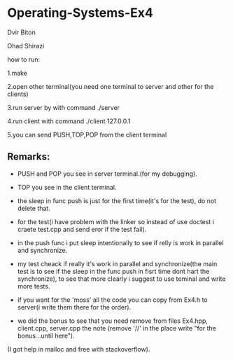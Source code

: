 # Operating-Systems-Ex4

Dvir Biton 

Ohad Shirazi 

how to run:

1.make

2.open other terminal(you need one terminal to server and other for the clients)

3.run server by with command ./server

4.run client with command ./client 127.0.0.1

5.you can send PUSH,TOP,POP from the client terminal

## Remarks:

* PUSH and POP you see in server terminal.(for my debugging).

* TOP you see in the client terminal.

* the sleep in func push is just for the first time(it's for the test), do not delete that.

* for the test(i have problem with the linker so instead of use doctest i craete test.cpp and send eror if the test fail).

* in the push func i put sleep intentionally to see if relly is work in parallel and synchronize.

* my test cheack if really it's work in parallel and synchronize(the main test is to see if the sleep in the func push in fisrt time dont hart the synchronize), to see that more clearly i suggest to use teminal and write more tests.

* if you want for the 'moss' all the code you can copy from Ex4.h to server(i write them there for the order).

* we did the bonus to see that you need remove from files Ex4.hpp, client.cpp, server.cpp the note (remove '//' in the place write "for the bonus...until here").

(I got help in malloc and free with stackoverflow).






